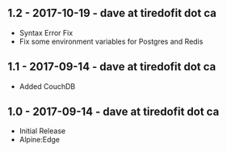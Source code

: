 
## 1.2 - 2017-10-19 - dave at tiredofit dot ca

* Syntax Error Fix
* Fix some environment variables for Postgres and Redis

## 1.1 - 2017-09-14 - dave at tiredofit dot ca

* Added CouchDB

## 1.0 - 2017-09-14 - dave at tiredofit dot ca

* Initial Release
* Alpine:Edge
